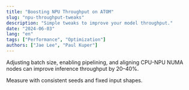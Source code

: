 ```yaml
---
title: "Boosting NPU Throughput on ATOM"
slug: "npu-throughput-tweaks"
description: "Simple tweaks to improve your model throughput."
date: "2024-06-03"
lang: "en"
tags: ["Performance", "Optimization"]
authors: ["Jae Lee", "Paul Kuper"]
---
```


Adjusting batch size, enabling pipelining, and aligning CPU-NPU NUMA nodes can improve inference throughput by 20–40%.

Measure with consistent seeds and fixed input shapes.